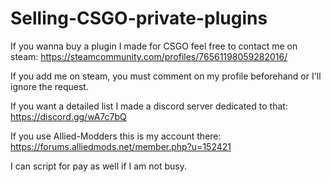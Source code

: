 # Selling-CSGO-private-plugins
If you wanna buy a plugin I made for CSGO feel free to contact me on steam: https://steamcommunity.com/profiles/76561198059282016/

If you add me on steam, you must comment on my profile beforehand or I'll ignore the request.

If you want a detailed list I made a discord server dedicated to that: https://discord.gg/wA7c7bQ

If you use Allied-Modders this is my account there: https://forums.alliedmods.net/member.php?u=152421

I can script for pay as well if I am not busy.
